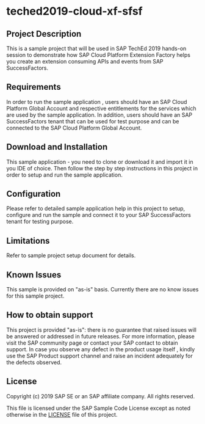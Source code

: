 # teched2019-cloud-xf-sfsf

## Project Description

This is a sample project that will be used in SAP TechEd 2019 hands-on session to demonstrate how SAP Cloud Platform Extension Factory helps you create an extension consuming APIs and events from SAP SuccessFactors.  

## Requirements

In order to run the sample application , users should have an SAP Cloud Platform Global Account and respective entitlements for the services which are used by the sample application. In addition, users should have an SAP SuccessFactors tenant that can be used for test purpose and can be connected to the SAP Cloud Platform Global Account. 

## Download and Installation

This sample application - you need to clone or download it and import it in you IDE of choice. Then follow the step by step instructions in this project in order to setup and run the sample application.

## Configuration

Please refer to detailed sample application help in this project to setup, configure and run the sample and connect it to your SAP SuccessFactors tenant for testing purpose. 

## Limitations

Refer to sample project setup document for details.

## Known Issues

This sample is provided on "as-is" basis. Currently there are no know issues for this sample project. 

## How to obtain support

This project is provided "as-is": there is no guarantee that raised issues will be answered or addressed in future releases. For more information, please visit the SAP community page or contact your SAP contact to obtain support. In case you observe any defect in the product usage itself , kindly use the SAP Product support channel and raise an incident adequately for the defects observed.

## License

Copyright (c) 2019 SAP SE or an SAP affiliate company. All rights reserved. 

This file is licensed under the SAP Sample Code License except as noted otherwise in the [LICENSE](/LICENSE) file of this project.
